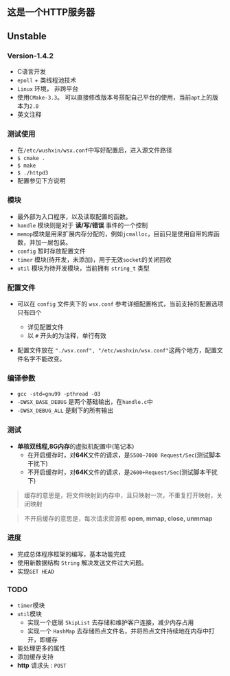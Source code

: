 ## 这是一个HTTP服务器

## Unstable

### Version-1.4.2

- C语言开发
- `epoll` + 类线程池技术
- `Linux` 环境， 非跨平台
- 使用`CMake-3.3`。 可以直接修改版本号搭配自己平台的使用，当前`apt`上的版本为`2.8`
- 英文注释

### 测试使用
- 在`/etc/wushxin/wsx.conf`中写好配置后，进入源文件路径
- `$ cmake .`
- `$ make`
- `$ ./httpd3`
- 配置参见下方说明

### 模块
- 最外部为入口程序，以及读取配置的函数。
- `handle` 模块则是对于 **读/写/错误** 事件的一个控制
- `memop`模块是用来扩展内存分配的，例如`jcmalloc`，目前只是使用自带的库函数，并加一层包装。
- `config` 暂时存放配置文件
- `timer` 模块(待开发，未添加)，用于无效`socket`的关闭回收
- `util` 模块为待开发模块，当前拥有 `string_t` 类型

### 配置文件
- 可以在 `config` 文件夹下的 `wsx.conf` 参考详细配置格式，当前支持的配置选项只有四个
	- 详见配置文件
	- 以 `#` 开头的为注释，单行有效

- 配置文件放在 `"./wsx.conf", "/etc/wushxin/wsx.conf"`这两个地方，配置文件名字不能改变。

### 编译参数
- `gcc -std=gnu99 -pthread -O3`
- `-DWSX_BASE_DEBUG` 是两个基础输出，在`handle.c`中
- `-DWSX_DEBUG_ALL` 是剩下的所有输出

### 测试
- **单核双线程,8G内存**的虚拟机配置中(笔记本)
	- 在开启缓存时，对**64K**文件的请求，是`5500~7000 Request/Sec`(测试脚本干扰下)
	- 不开启缓存时，对**64K**文件的请求，是`2600+Request/Sec`(测试脚本干扰下)

> 缓存的意思是，将文件映射到内存中，且只映射一次，不重复打开映射，关闭映射

> 不开启缓存的意思是，每次请求资源都 **open, mmap, close, unmmap**

### 进度
- 完成总体程序框架的编写，基本功能完成
- 使用新数据结构 `String` 解决发送文件过大问题。
- 实现`GET HEAD`

### TODO
- `timer`模块
- `util`模块
	- 实现一个底层 `SkipList` 去存储和维护客户连接，减少内存占用
	- 实现一个 `HashMap` 去存储热点文件名，并将热点文件持续地在内存中打开，即缓存
- 能处理更多的属性
- 添加缓存支持
- **http** 请求头 : `POST`
